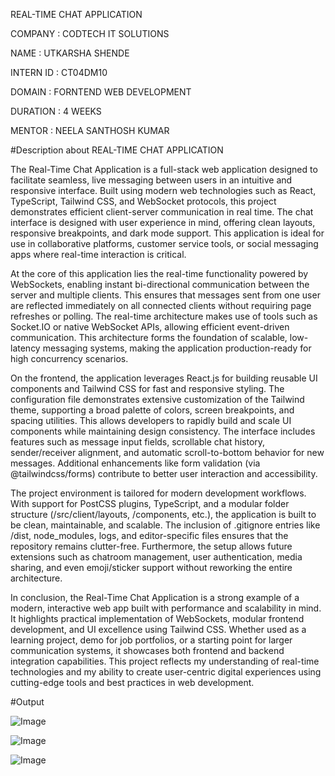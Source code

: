 REAL-TIME CHAT APPLICATION

COMPANY : CODTECH IT SOLUTIONS

NAME : UTKARSHA SHENDE

INTERN ID : CT04DM10

DOMAIN : FORNTEND WEB DEVELOPMENT 

DURATION : 4 WEEKS 

MENTOR : NEELA SANTHOSH KUMAR 

#Description about REAL-TIME CHAT APPLICATION

The Real-Time Chat Application is a full-stack web application designed to facilitate seamless, live messaging between users in an intuitive and responsive interface. Built using modern web technologies such as React, TypeScript, Tailwind CSS, and WebSocket protocols, this project demonstrates efficient client-server communication in real time. The chat interface is designed with user experience in mind, offering clean layouts, responsive breakpoints, and dark mode support. This application is ideal for use in collaborative platforms, customer service tools, or social messaging apps where real-time interaction is critical.

At the core of this application lies the real-time functionality powered by WebSockets, enabling instant bi-directional communication between the server and multiple clients. This ensures that messages sent from one user are reflected immediately on all connected clients without requiring page refreshes or polling. The real-time architecture makes use of tools such as Socket.IO or native WebSocket APIs, allowing efficient event-driven communication. This architecture forms the foundation of scalable, low-latency messaging systems, making the application production-ready for high concurrency scenarios.

On the frontend, the application leverages React.js for building reusable UI components and Tailwind CSS for fast and responsive styling. The configuration file demonstrates extensive customization of the Tailwind theme, supporting a broad palette of colors, screen breakpoints, and spacing utilities. This allows developers to rapidly build and scale UI components while maintaining design consistency. The interface includes features such as message input fields, scrollable chat history, sender/receiver alignment, and automatic scroll-to-bottom behavior for new messages. Additional enhancements like form validation (via @tailwindcss/forms) contribute to better user interaction and accessibility.

The project environment is tailored for modern development workflows. With support for PostCSS plugins, TypeScript, and a modular folder structure (/src/client/layouts, /components, etc.), the application is built to be clean, maintainable, and scalable. The inclusion of .gitignore entries like /dist, node_modules, logs, and editor-specific files ensures that the repository remains clutter-free. Furthermore, the setup allows future extensions such as chatroom management, user authentication, media sharing, and even emoji/sticker support without reworking the entire architecture.

In conclusion, the Real-Time Chat Application is a strong example of a modern, interactive web app built with performance and scalability in mind. It highlights practical implementation of WebSockets, modular frontend development, and UI excellence using Tailwind CSS. Whether used as a learning project, demo for job portfolios, or a starting point for larger communication systems, it showcases both frontend and backend integration capabilities. This project reflects my understanding of real-time technologies and my ability to create user-centric digital experiences using cutting-edge tools and best practices in web development.

#Output

![Image](https://github.com/user-attachments/assets/c2cca66b-fa74-43eb-835a-e1a793077062)

![Image](https://github.com/user-attachments/assets/b48661f7-1b3b-4785-9dfb-fdebe2dbe345)

![Image](https://github.com/user-attachments/assets/851f07b1-b201-490a-8649-3d28354506cb)

